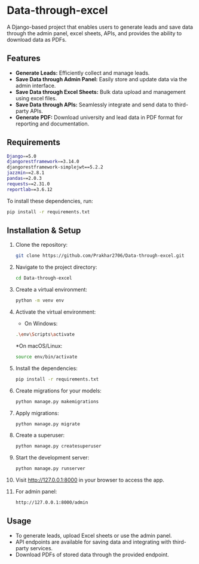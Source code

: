 # Data-through-excel

A Django-based project that enables users to generate leads and save data through the admin panel, excel sheets, APIs, and provides the ability to download data as PDFs.

## Features

- **Generate Leads:** Efficiently collect and manage leads.
- **Save Data through Admin Panel:** Easily store and update data via the admin interface.
- **Save Data through Excel Sheets:** Bulk data upload and management using excel files.
- **Save Data through APIs:** Seamlessly integrate and send data to third-party APIs.
- **Generate PDF:** Download university and lead data in PDF format for reporting and documentation.

## Requirements

   ```bash
   Django==5.0
   djangorestframework==3.14.0
   djangorestframework-simplejwt==5.2.2
   jazzmin==2.8.1
   pandas==2.0.3
   requests==2.31.0
   reportlab==3.6.12
   ```
To install these dependencies, run:

   ```bash
   pip install -r requirements.txt
   ```
## Installation & Setup
1. Clone the repository:
   
   ```bash
   git clone https://github.com/Prakhar2706/Data-through-excel.git
   ```

2. Navigate to the project directory:
   
   ```bash
   cd Data-through-excel
   ```

3. Create a virtual environment:
   
   ```bash
   python -m venv env
   ```
4. Activate the virtual environment:

   * On Windows:
     
   ```bash
   .\env\Scripts\activate
   ```

   *On macOS/Linux:
   
   ```bash
   source env/bin/activate
   ```
5. Install the dependencies:
   
   ```bash
   pip install -r requirements.txt
   ```
6. Create migrations for your models:

   ```bash
   python manage.py makemigrations
   ```
7. Apply migrations:
   
   ```bash
   python manage.py migrate
   ```
8. Create a superuser:

   ```bash
   python manage.py createsuperuser
   ```
9. Start the development server:
   
   ```bash
   python manage.py runserver
   ```
10. Visit http://127.0.0.1:8000 in your browser to access the app.

11. For admin panel:
    
    ```bash
    http://127.0.0.1:8000/admin
    ```

## Usage
- To generate leads, upload Excel sheets or use the admin panel.
- API endpoints are available for saving data and integrating with third-party services.
- Download PDFs of stored data through the provided endpoint.
